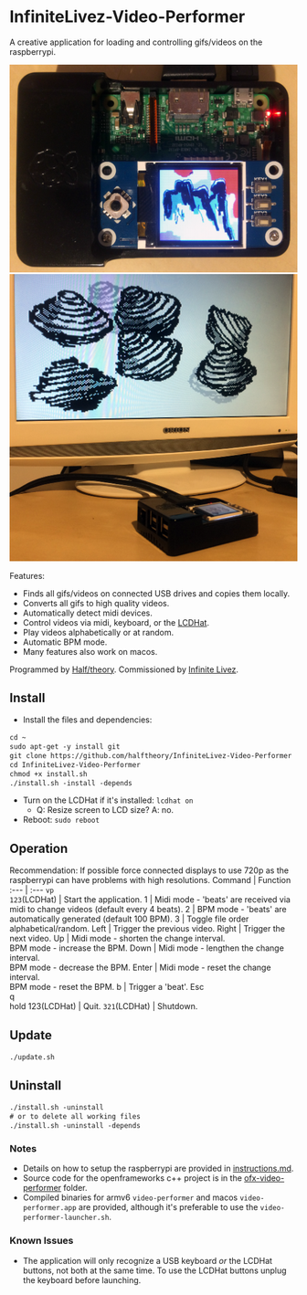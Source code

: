 # InfiniteLivez-Video-Performer
A creative application for loading and controlling gifs/videos on the raspberrypi.

![halftheory_image1.png](halftheory_image1.png?raw=true) ![halftheory_image2.png](halftheory_image2.png?raw=true)

Features:
- Finds all gifs/videos on connected USB drives and copies them locally.
- Converts all gifs to high quality videos.
- Automatically detect midi devices.
- Control videos via midi, keyboard, or the [LCDHat](https://www.waveshare.com/wiki/1.44inch_LCD_HAT).
- Play videos alphabetically or at random.
- Automatic BPM mode.
- Many features also work on macos.

Programmed by [Half/theory](http://halftheory.com/). Commissioned by [Infinite Livez](https://infinitelivez.bandcamp.com/).

## Install
- Install the files and dependencies:
```
cd ~
sudo apt-get -y install git
git clone https://github.com/halftheory/InfiniteLivez-Video-Performer
cd InfiniteLivez-Video-Performer
chmod +x install.sh
./install.sh -install -depends
```
- Turn on the LCDHat if it's installed: `lcdhat on`
  - Q: Resize screen to LCD size? A: no.
- Reboot: `sudo reboot`

## Operation
Recommendation: If possible force connected displays to use 720p as the raspberrypi can have problems with high resolutions.
Command | Function
:--- | :---
`vp`<br/>`123`(LCDHat) | Start the application.
1 | Midi mode - 'beats' are received via midi to change videos (default every 4 beats).
2 | BPM mode - 'beats' are automatically generated (default 100 BPM).
3 | Toggle file order alphabetical/random.
Left | Trigger the previous video.
Right | Trigger the next video.
Up | Midi mode - shorten the change interval.<br/>BPM mode - increase the BPM.
Down | Midi mode - lengthen the change interval.<br/>BPM mode - decrease the BPM.
Enter | Midi mode - reset the change interval.<br/>BPM mode - reset the BPM.
b | Trigger a 'beat'.
Esc<br/>q<br/>hold 123(LCDHat) | Quit.
`321`(LCDHat) | Shutdown.

## Update
```
./update.sh
```

## Uninstall
```
./install.sh -uninstall
# or to delete all working files
./install.sh -uninstall -depends
```

### Notes
- Details on how to setup the raspberrypi are provided in [instructions.md](instructions.md).
- Source code for the openframeworks c++ project is in the [ofx-video-performer](ofx-video-performer) folder.
- Compiled binaries for armv6 `video-performer` and macos `video-performer.app` are provided, although it's preferable to use the `video-performer-launcher.sh`.

### Known Issues
- The application will only recognize a USB keyboard *or* the LCDHat buttons, not both at the same time. To use the LCDHat buttons unplug the keyboard before launching.
